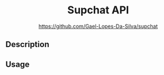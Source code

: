 <div align="center">
	<h1>Supchat API</h1>
    <a href="https://github.com/Gael-Lopes-Da-Silva/supchat">https://github.com/Gael-Lopes-Da-Silva/supchat</a>
</div>


Description
------------------------------------------------------------------


Usage
------------------------------------------------------------------
